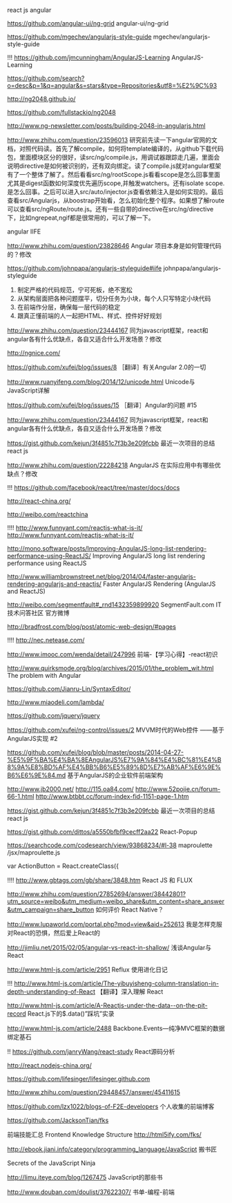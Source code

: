 react js
angular

https://github.com/angular-ui/ng-grid
angular-ui/ng-grid

https://github.com/mgechev/angularjs-style-guide
mgechev/angularjs-style-guide

!!!
https://github.com/jmcunningham/AngularJS-Learning
AngularJS-Learning

https://github.com/search?o=desc&p=1&q=angular&s=stars&type=Repositories&utf8=%E2%9C%93

http://ng2048.github.io/

https://github.com/fullstackio/ng2048

http://www.ng-newsletter.com/posts/building-2048-in-angularjs.html

 


http://www.zhihu.com/question/23596013
研究前先读一下angular官网的文档，对照代码读。首先了解compile，如何将template编译的，从github下载代码包，里面模块区分的很好，读src/ng/compile.js，用调试器跟踪走几遍，里面会说明directive是如何被识别的，还有双向绑定。读了compile.js就对angular框架有了一个整体了解了。然后看看src/ng/rootScope.js看看scope是怎么回事里面尤其是digest函数如何深度优先遍历scope,并触发watchers。还有isolate scope.是怎么回事。之后可以进入src/auto/injector.js查看依赖注入是如何实现的。最后查看src/Angularjs，从boostrap开始看，怎么初始化整个程序。如果想了解route可以查看src/ngRoute/route.js。还有一些自带的directive在src/ng/directive下，比如ngrepeat,ngif都是很常用的，可以了解一下。


angular
IIFE

 


http://www.zhihu.com/question/23828646
Angular 项目本身是如何管理代码的？修改

https://github.com/johnpapa/angularjs-styleguide#iife
johnpapa/angularjs-styleguide

 

 

1. 制定严格的代码规范，宁可死板，绝不宽松
2. 从架构层面把各种问题摆平，切分任务为小块，每个人只写特定小块代码
3. 在前端作分层，确保每一层代码的稳定
4. 跟真正懂前端的人一起把HTML、样式、控件好好规划

 


http://www.zhihu.com/question/23444167
同为javascript框架，react和angular各有什么优缺点，各自又适合什么开发场景？修改

http://ngnice.com/


https://github.com/xufei/blog/issues/8
［翻译］有关Angular 2.0的一切

http://www.ruanyifeng.com/blog/2014/12/unicode.html
Unicode与JavaScript详解

https://github.com/xufei/blog/issues/15
［翻译］Angular的问题 #15


http://www.zhihu.com/question/23444167
同为javascript框架，react和angular各有什么优缺点，各自又适合什么开发场景？修改


https://gist.github.com/kejun/3f4851c7f3b3e209fcbb
最近一次项目的总结
react js


http://www.zhihu.com/question/22284218
AngularJS 在实际应用中有哪些优缺点？修改

!!!
https://github.com/facebook/react/tree/master/docs/docs

http://react-china.org/

http://weibo.com/reactchina

!!!!
http://www.funnyant.com/reactjs-what-is-it/
http://www.funnyant.com/reactjs-what-is-it/

http://mono.software/posts/Improving-AngularJS-long-list-rendering-performance-using-ReactJS/
Improving AngularJS long list rendering performance using ReactJS


http://www.williambrownstreet.net/blog/2014/04/faster-angularjs-rendering-angularjs-and-reactjs/
Faster AngularJS Rendering (AngularJS and ReactJS)

http://weibo.com/segmentfault#_rnd1432359899920
SegmentFault.com IT技术问答社区 官方微博

 

http://bradfrost.com/blog/post/atomic-web-design/#pages


!!!!
http://nec.netease.com/


http://www.imooc.com/wenda/detail/247996
前端-【学习心得】-react初识

http://www.quirksmode.org/blog/archives/2015/01/the_problem_wit.html
The problem with Angular

 

 

 

https://github.com/Jianru-Lin/SyntaxEditor/

http://www.miaodeli.com/lambda/

https://github.com/jquery/jquery

https://github.com/xufei/ng-control/issues/2
MVVM时代的Web控件 ——基于AngularJS实现 #2

https://github.com/xufei/blog/blob/master/posts/2014-04-27-%E5%9F%BA%E4%BA%8EAngularJS%E7%9A%84%E4%BC%81%E4%B8%9A%E8%BD%AF%E4%BB%B6%E5%89%8D%E7%AB%AF%E6%9E%B6%E6%9E%84.md
基于AngularJS的企业软件前端架构

 

 

 

http://www.jb2000.net/
http://115.oa84.com/
http://www.52pojie.cn/forum-66-1.html
http://www.btbbt.cc/forum-index-fid-1151-page-1.htm

 

 

https://gist.github.com/kejun/3f4851c7f3b3e209fcbb
最近一次项目的总结
react js

https://gist.github.com/dittos/a5550bfbf9cecff2aa22
React-Popup


https://searchcode.com/codesearch/view/93868234/#l-38
maproulette /jsx/maproulette.js


var ActionButton = React.createClass({

!!!!
http://www.gbtags.com/gb/share/3848.htm
React JS 和 FLUX

http://www.zhihu.com/question/27852694/answer/38442801?utm_source=weibo&utm_medium=weibo_share&utm_content=share_answer&utm_campaign=share_button
如何评价 React Native？


http://www.lupaworld.com/portal.php?mod=view&aid=252613
我是怎样克服对React的恐惧，然后爱上React的

 

http://jimliu.net/2015/02/05/angular-vs-react-in-shallow/
浅谈Angular与React


http://www.html-js.com/article/2951
Reflux 使用进化日记

!!!
http://www.html-js.com/article/The-yibuyisheng-column-translation-in-depth-understanding-of-React
【翻译】深入理解 React

http://www.html-js.com/article/A-Reactjs-under-the-data--on-the-pit-record
React.js下的$.data()”踩坑”实录

http://www.html-js.com/article/2488
Backbone.Events—纯净MVC框架的数据绑定基石

!!
https://github.com/janryWang/react-study
React源码分析

http://react.nodejs-china.org/

 

 

https://github.com/lifesinger/lifesinger.github.com

http://www.zhihu.com/question/29448457/answer/45411615

https://github.com/lzx1022/blogs-of-F2E-developers
个人收集的前端博客

https://github.com/JacksonTian/fks

前端技能汇总 Frontend Knowledge Structure 
http://html5ify.com/fks/


http://ebook.jiani.info/category/programming_language/JavaScript
搬书匠

Secrets of the JavaScript Ninja

http://limu.iteye.com/blog/1267475
JavaScript的那些书

 

http://www.douban.com/doulist/37622307/
书单-编程-前端
